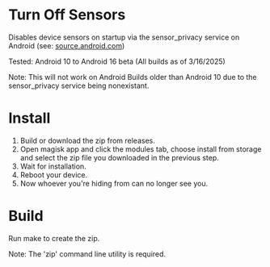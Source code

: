 # Turn Off Sensors

Disables device sensors on startup via the sensor_privacy service on Android (see: [source.android.com](https://source.android.com/docs/core/interaction/sensors/sensors-off))

Tested: Android 10 to Android 16 beta (All builds as of 3/16/2025)

Note: This will not work on Android Builds older than Android 10 due to the sensor_privacy service being nonexistant.

# Install

1. Build or download the zip from releases.
2. Open magisk app and click the modules tab, choose install from storage and select the zip file you downloaded in the previous step.
3. Wait for installation.
4. Reboot your device.
5. Now whoever you're hiding from can no longer see you.

# Build

Run make to create the zip. 

Note: The 'zip' command line utility is required.
